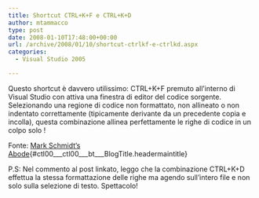 ```yaml
---
title: Shortcut CTRL+K+F e CTRL+K+D
author: mtammacco
type: post
date: 2008-01-10T17:48:00+00:00
url: /archive/2008/01/10/shortcut-ctrlkf-e-ctrlkd.aspx
categories:
  - Visual Studio 2005

---
```

Questo shortcut è davvero utilissimo: CTRL+K+F premuto all&#8217;interno di Visual Studio con attiva una finestra di editor del codice sorgente. Selezionando una regione di codice non formattato, non allineato o non indentato correttamente (tipicamente derivante da un precedente copia e incolla), questa combinazione allinea perfettamente le righe di codice in un colpo solo !

Fonte: [Mark Schmidt&#8217;s Abode][1]{#ctl00___ctl00___bt___BlogTitle.headermaintitle}

P.S: Nel commento al post linkato, leggo che la combinazione CTRL+K+D effettua la stessa formattazione delle righe ma agendo sull&#8217;intero file e non solo sulla selezione di testo. Spettacolo!

 [1]: http://blogs.msdn.com/markhsch/archive/2008/01/10/visual-studio-tip-autoformat-your-code.aspx